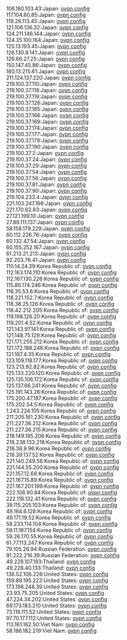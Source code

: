106.180.103.43:Japan: [ovpn config](vpn/106_180_103_43.ovpn)  
117.104.60.85:Japan: [ovpn config](vpn/117_104_60_85.ovpn)  
119.26.113.45:Japan: [ovpn config](vpn/119_26_113_45.ovpn)  
121.106.136.32:Japan: [ovpn config](vpn/121_106_136_32.ovpn)  
124.211.146.144:Japan: [ovpn config](vpn/124_211_146_144.ovpn)  
124.35.100.164:Japan: [ovpn config](vpn/124_35_100_164.ovpn)  
125.13.193.45:Japan: [ovpn config](vpn/125_13_193_45.ovpn)  
126.130.9.141:Japan: [ovpn config](vpn/126_130_9_141.ovpn)  
126.66.27.25:Japan: [ovpn config](vpn/126_66_27_25.ovpn)  
150.147.45.86:Japan: [ovpn config](vpn/150_147_45_86.ovpn)  
160.13.215.61:Japan: [ovpn config](vpn/160_13_215_61.ovpn)  
211.124.137.220:Japan: [ovpn config](vpn/211_124_137_220.ovpn)  
219.100.37.110:Japan: [ovpn config](vpn/219_100_37_110.ovpn)  
219.100.37.118:Japan: [ovpn config](vpn/219_100_37_118.ovpn)  
219.100.37.119:Japan: [ovpn config](vpn/219_100_37_119.ovpn)  
219.100.37.126:Japan: [ovpn config](vpn/219_100_37_126.ovpn)  
219.100.37.165:Japan: [ovpn config](vpn/219_100_37_165.ovpn)  
219.100.37.166:Japan: [ovpn config](vpn/219_100_37_166.ovpn)  
219.100.37.169:Japan: [ovpn config](vpn/219_100_37_169.ovpn)  
219.100.37.174:Japan: [ovpn config](vpn/219_100_37_174.ovpn)  
219.100.37.177:Japan: [ovpn config](vpn/219_100_37_177.ovpn)  
219.100.37.179:Japan: [ovpn config](vpn/219_100_37_179.ovpn)  
219.100.37.190:Japan: [ovpn config](vpn/219_100_37_190.ovpn)  
219.100.37.2:Japan: [ovpn config](vpn/219_100_37_2.ovpn)  
219.100.37.24:Japan: [ovpn config](vpn/219_100_37_24.ovpn)  
219.100.37.29:Japan: [ovpn config](vpn/219_100_37_29.ovpn)  
219.100.37.54:Japan: [ovpn config](vpn/219_100_37_54.ovpn)  
219.100.37.56:Japan: [ovpn config](vpn/219_100_37_56.ovpn)  
219.100.37.81:Japan: [ovpn config](vpn/219_100_37_81.ovpn)  
219.100.37.90:Japan: [ovpn config](vpn/219_100_37_90.ovpn)  
219.104.233.4:Japan: [ovpn config](vpn/219_104_233_4.ovpn)  
221.103.247.166:Japan: [ovpn config](vpn/221_103_247_166.ovpn)  
221.170.62.83:Japan: [ovpn config](vpn/221_170_62_83.ovpn)  
27.121.199.10:Japan: [ovpn config](vpn/27_121_199_10.ovpn)  
27.89.111.137:Japan: [ovpn config](vpn/27_89_111_137.ovpn)  
58.158.179.229:Japan: [ovpn config](vpn/58_158_179_229.ovpn)  
60.112.226.76:Japan: [ovpn config](vpn/60_112_226_76.ovpn)  
60.132.47.54:Japan: [ovpn config](vpn/60_132_47_54.ovpn)  
60.155.252.167:Japan: [ovpn config](vpn/60_155_252_167.ovpn)  
61.213.21.213:Japan: [ovpn config](vpn/61_213_21_213.ovpn)  
92.203.76.41:Japan: [ovpn config](vpn/92_203_76_41.ovpn)  
110.14.24.39:Korea Republic of: [ovpn config](vpn/110_14_24_39.ovpn)  
112.163.174.110:Korea Republic of: [ovpn config](vpn/112_163_174_110.ovpn)  
112.167.130.226:Korea Republic of: [ovpn config](vpn/112_167_130_226.ovpn)  
115.86.174.246:Korea Republic of: [ovpn config](vpn/115_86_174_246.ovpn)  
116.35.53.6:Korea Republic of: [ovpn config](vpn/116_35_53_6.ovpn)  
118.221.152.7:Korea Republic of: [ovpn config](vpn/118_221_152_7.ovpn)  
118.38.25.126:Korea Republic of: [ovpn config](vpn/118_38_25_126.ovpn)  
118.42.212.205:Korea Republic of: [ovpn config](vpn/118_42_212_205.ovpn)  
119.198.126.20:Korea Republic of: [ovpn config](vpn/119_198_126_20.ovpn)  
119.201.4.52:Korea Republic of: [ovpn config](vpn/119_201_4_52.ovpn)  
121.143.97.141:Korea Republic of: [ovpn config](vpn/121_143_97_141.ovpn)  
121.148.75.129:Korea Republic of: [ovpn config](vpn/121_148_75_129.ovpn)  
121.171.255.212:Korea Republic of: [ovpn config](vpn/121_171_255_212.ovpn)  
121.172.188.246:Korea Republic of: [ovpn config](vpn/121_172_188_246.ovpn)  
121.187.4.35:Korea Republic of: [ovpn config](vpn/121_187_4_35.ovpn)  
123.109.118.177:Korea Republic of: [ovpn config](vpn/123_109_118_177.ovpn)  
123.213.92.82:Korea Republic of: [ovpn config](vpn/123_213_92_82.ovpn)  
125.133.220.120:Korea Republic of: [ovpn config](vpn/125_133_220_120.ovpn)  
125.135.106.172:Korea Republic of: [ovpn config](vpn/125_135_106_172.ovpn)  
125.137.66.241:Korea Republic of: [ovpn config](vpn/125_137_66_241.ovpn)  
125.191.143.26:Korea Republic of: [ovpn config](vpn/125_191_143_26.ovpn)  
175.200.47.197:Korea Republic of: [ovpn config](vpn/175_200_47_197.ovpn)  
175.202.54.5:Korea Republic of: [ovpn config](vpn/175_202_54_5.ovpn)  
1.243.224.105:Korea Republic of: [ovpn config](vpn/1_243_224_105.ovpn)  
211.205.161.230:Korea Republic of: [ovpn config](vpn/211_205_161_230.ovpn)  
211.227.36.212:Korea Republic of: [ovpn config](vpn/211_227_36_212.ovpn)  
211.227.36.215:Korea Republic of: [ovpn config](vpn/211_227_36_215.ovpn)  
218.149.195.206:Korea Republic of: [ovpn config](vpn/218_149_195_206.ovpn)  
218.238.133.218:Korea Republic of: [ovpn config](vpn/218_238_133_218.ovpn)  
218.38.9.96:Korea Republic of: [ovpn config](vpn/218_38_9_96.ovpn)  
218.39.137.52:Korea Republic of: [ovpn config](vpn/218_39_137_52.ovpn)  
221.140.249.56:Korea Republic of: [ovpn config](vpn/221_140_249_56.ovpn)  
221.144.55.200:Korea Republic of: [ovpn config](vpn/221_144_55_200.ovpn)  
221.157.12.68:Korea Republic of: [ovpn config](vpn/221_157_12_68.ovpn)  
221.167.15.89:Korea Republic of: [ovpn config](vpn/221_167_15_89.ovpn)  
221.167.201.199:Korea Republic of: [ovpn config](vpn/221_167_201_199.ovpn)  
222.108.90.84:Korea Republic of: [ovpn config](vpn/222_108_90_84.ovpn)  
222.118.132.41:Korea Republic of: [ovpn config](vpn/222_118_132_41.ovpn)  
39.115.205.103:Korea Republic of: [ovpn config](vpn/39_115_205_103.ovpn)  
49.164.6.128:Korea Republic of: [ovpn config](vpn/49_164_6_128.ovpn)  
49.171.19.52:Korea Republic of: [ovpn config](vpn/49_171_19_52.ovpn)  
58.233.114.104:Korea Republic of: [ovpn config](vpn/58_233_114_104.ovpn)  
59.11.187.154:Korea Republic of: [ovpn config](vpn/59_11_187_154.ovpn)  
59.26.170.55:Korea Republic of: [ovpn config](vpn/59_26_170_55.ovpn)  
61.77.113.247:Korea Republic of: [ovpn config](vpn/61_77_113_247.ovpn)  
79.105.26.94:Russian Federation: [ovpn config](vpn/79_105_26_94.ovpn)  
91.222.216.39:Russian Federation: [ovpn config](vpn/91_222_216_39.ovpn)  
49.228.107.193:Thailand: [ovpn config](vpn/49_228_107_193.ovpn)  
49.228.40.133:Thailand: [ovpn config](vpn/49_228_40_133.ovpn)  
136.52.106.226:United States: [ovpn config](vpn/136_52_106_226.ovpn)  
159.89.195.223:United States: [ovpn config](vpn/159_89_195_223.ovpn)  
173.198.248.39:United States: [ovpn config](vpn/173_198_248_39.ovpn)  
23.93.75.205:United States: [ovpn config](vpn/23_93_75_205.ovpn)  
47.224.34.202:United States: [ovpn config](vpn/47_224_34_202.ovpn)  
69.173.183.210:United States: [ovpn config](vpn/69_173_183_210.ovpn)  
73.118.111.52:United States: [ovpn config](vpn/73_118_111_52.ovpn)  
97.70.177.112:United States: [ovpn config](vpn/97_70_177_112.ovpn)  
113.161.162.50:Viet Nam: [ovpn config](vpn/113_161_162_50.ovpn)  
58.186.182.219:Viet Nam: [ovpn config](vpn/58_186_182_219.ovpn)  
